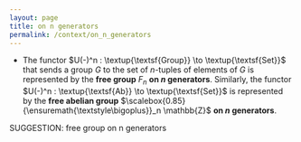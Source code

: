 ```yaml
---
layout: page
title: on n generators
permalink: /context/on_n_generators
---
```

-  The functor $U(-)^n : \textup{\textsf{Group}} \to \textup{\textsf{Set}}$ that sends a group $G$ to the set of $n$-tuples of elements of $G$ is represented by the **free group** $F_n$ **on $n$ generators**. Similarly, the functor $U(-)^n : \textup{\textsf{Ab}} \to \textup{\textsf{Set}}$ is represented by the **free abelian group** $\scalebox{0.85}{\ensuremath{\textstyle\bigoplus}}_n \mathbb{Z}$ **on $n$ generators**.

SUGGESTION: free group on n generators